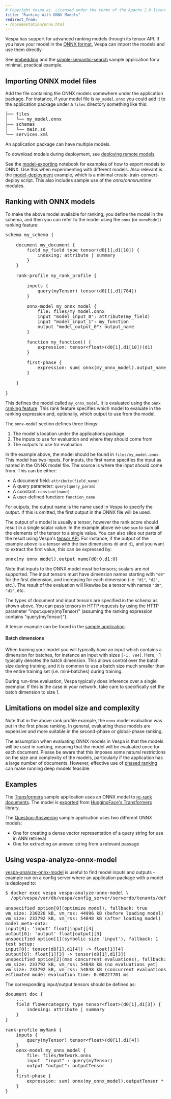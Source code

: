 ```yaml
---
# Copyright Vespa.ai. Licensed under the terms of the Apache 2.0 license. See LICENSE in the project root.
title: "Ranking With ONNX Models"
redirect_from:
- /documentation/onnx.html
---
```


Vespa has support for advanced ranking models through its tensor API. If you
have your model in the [ONNX format](https://onnx.ai/), Vespa can import the
models and use them directly.

See [embedding](embedding.html) and the
[simple-semantic-search](https://github.com/vespa-engine/sample-apps/tree/master/simple-semantic-search)
sample application for a minimal, practical example.



## Importing ONNX model files

Add the file containing the ONNX models somewhere under the application
package. For instance, if your model file is `my_model.onnx` you could
add it to the application package under a `files` directory something like
this:

<pre>
├── files
│   └── my_model.onnx
├── schemas
│   └── main.sd
└── services.xml
</pre>

An application package can have multiple models.

To download models during deployment,
see [deploying remote models](application-packages.html#deploying-remote-models).

See the [model-exporting](https://github.com/vespa-engine/sample-apps/blob/master/msmarco-ranking/src/main/python/model-exporting.ipynb)
notebook for examples of how to export models to ONNX.
Use this when experimenting with different models.
Also relevant is the [model-deployment](https://github.com/vespa-engine/sample-apps/tree/master/examples/model-deployment)
example, which is a minimal create-train-convert-deploy script.
This also includes sample use of the _onnx/onnxruntime_ modules.



## Ranking with ONNX models

To make the above model available for ranking, you define the model in the
schema, and then you can refer to the model using the `onnx` (or `onnxModel`)
ranking feature:

<pre>
schema my_schema {

    document my_document {
        field my_field type tensor(d0[1],d1[10]) {
            indexing: attribute | summary
        }
    }

    rank-profile my_rank_profile {

        inputs {
            query(myTensor) tensor(d0[1],d1[784])
        }

        onnx-model my_onnx_model {
            file: files/my_model.onnx
            input "model_input_0": attribute(my_field)
            input "model_input_1": my_function
            output "model_output_0": output_name
        }

        function my_function() {
            expression: tensor&lt;float&gt;(d0[1],d1[10])(d1)
        }

        first-phase {
            expression: sum( onnx(my_onnx_model).output_name )
        }

    }

}
</pre>

This defines the model called `my_onnx_model`. It is evaluated using the
`onnx` [ranking feature](reference/rank-features.html).
This rank feature specifies which model to evaluate in the ranking expression
and, optionally, which output to use from the model.

The `onnx-model` section defines three things:

1. The model's location under the applications package
2. The inputs to use for evaluation and where they should come from
3. The outputs to use for evaluation

In the example above, the model should be found in `files/my_model.onnx`. This
model has two inputs. For inputs, the first name specifies the input as
named in the ONNX model file. The source is where the input should
come from.  This can be either:

- A document field:  `attribute(field_name)`
- A query parameter: `query(query_param)`
- A constant: `constant(name)`
- A user-defined function: `function_name`

For outputs, the output name is the name used in Vespa to specify the output.
If this is omitted, the first output in the ONNX file will be used.

The output of a model is usually a tensor, however the rank score should result
in a single scalar value. In the example above we use `sum` to sum all the elements
of the tensor to a single value. You can also slice out parts of
the result using Vespa's [tensor API](reference/ranking-expressions.html#tensor-functions).
For instance, if the output of the example above is a tensor with the two dimensions `d0` and `d1`,
and you want to extract the first value, this can be expressed by:

<pre>
onnx(my_onnx_model).output_name{d0:0,d1:0}
</pre>

Note that inputs to the ONNX model must be tensors; scalars are not supported.
The input tensors must have dimension names starting with `"d0"` for the first
dimension, and increasing for each dimension (i.e. `"d1"`, `"d2"`, etc.). The
result of the evaluation will likewise be a tensor with names `"d0"`, `"d1"`,
etc.

The types of document and input tensors are specified in the schema as shown above.
You can pass tensors in HTTP requests by using the HTTP parameter
"input.query(myTensor)" (assuming the ranking expression contains "query(myTensor)").

A tensor example can be found in the
[sample application](https://github.com/vespa-engine/sample-apps/tree/master/album-recommendation).


#### Batch dimensions

When training your model you will typically have an input which contains a
dimension for batches, for instance an input with sizes `[-1, 784]`.  Here, -1
typically denotes the batch dimension. This allows control over the batch size
during training, and it is common to use a batch size much smaller than the
entire training set (i.e. mini-batches) during training.

During run-time evaluation, Vespa typically does inference over a single
exemplar. If this is the case in your network, take care to specifically
set the batch dimension to size 1.


## Limitations on model size and complexity

Note that in the above rank profile example, the `onnx` model evaluation
was put in the first phase ranking. In general, evaluating these models are
expensive and more suitable in the second-phase or global-phase ranking.

The assumption when evaluating ONNX models in Vespa is that the models will be
used in ranking, meaning that the model will be evaluated once for each
document. Please be aware that this imposes some natural restrictions on the
size and complexity of the models, particularly if the application has a large
number of documents. However, effective use of [phased ranking](phased-ranking.html)
can make running deep models feasible.

## Examples

The [Transformers](https://github.com/vespa-engine/sample-apps/tree/master/transformers)
sample application uses an ONNX model to
[re-rank documents](https://github.com/vespa-engine/sample-apps/blob/master/transformers/application/schemas/msmarco.sd).
The model is [exported](https://github.com/vespa-engine/sample-apps/blob/master/transformers/bin/setup-model.py)
from [HuggingFace's Transformers](https://huggingface.co/docs/transformers/index) library.

The [Question-Answering](https://github.com/vespa-engine/sample-apps/tree/master/dense-passage-retrieval-with-ann)
sample application uses two different ONNX models:

- One for creating a dense vector representation of a query string for use in ANN retrieval
- One for extracting an answer string from a relevant passage

## Using vespa-analyze-onnx-model
[vespa-analyze-onnx-model](/en/operations/tools.html#vespa-analyze-onnx-model)
is useful to find model inputs and outputs -
example run on a config server where an application package with a model is deployed to:
<pre>
$ docker exec vespa vespa-analyze-onnx-model \
  /opt/vespa/var/db/vespa/config_server/serverdb/tenants/default/sessions/1/files/Network.onnx

unspecified option[0](optimize model), fallback: true
vm_size: 230228 kB, vm_rss: 44996 kB (before loading model)
vm_size: 233792 kB, vm_rss: 54848 kB (after loading model)
model meta-data:
input[0]: 'input' float[input][4]
output[0]: 'output' float[output][3]
unspecified option[1](symbolic size 'input'), fallback: 1
test setup:
input[0]: tensor<float>(d0[1],d1[4]) -> float[1][4]
output[0]: float[1][3] -> tensor<float>(d0[1],d1[3])
unspecified option[2](max concurrent evaluations), fallback: 1
vm_size: 233792 kB, vm_rss: 54848 kB (no evaluations yet)
vm_size: 233792 kB, vm_rss: 54848 kB (concurrent evaluations: 1)
estimated model evaluation time: 0.00227701 ms
</pre>

The corresponding input/output tensors should be defined as:
<pre>
document doc {
    ...
    field flowercategory type tensor&lt;float&gt;(d0[1],d1[3]) {
        indexing: attribute | summary
    }
}

rank-profile myRank {
    inputs {
        query(myTensor) tensor&lt;float&gt;(d0[1],d1[4])
    }
    onnx-model my_onnx_model {
        file: files/Network.onnx
        input  "input" : query(myTensor)
        output "output": outputTensor
    }
    first-phase {
        expression: sum( onnx(my_onnx_model).outputTensor * attribute(flowercategory) )
    }
}
</pre>
